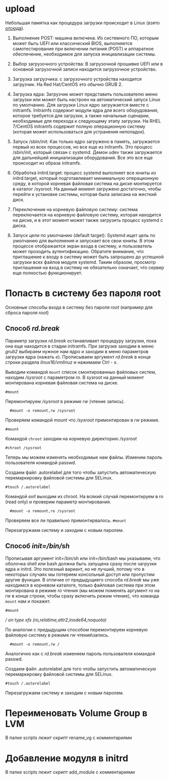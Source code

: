 # upload

Небольшая памятка как процедура загрузки происходит в Linux (взято [отсюда](https://max-ko.ru/12-ustranenie-nepoladok-pri-zagruzke-v-linux.html)).

1. Выполнение POST: машина включена. Из системного ПО, которым может быть UEFI или классический BIOS, выполняется самотестирование при включении питания (POST) и аппаратное обеспечение, необходимое для запуска инициализации системы.

2. Выбор загрузочного устройства: В загрузочной прошивке UEFI или в основной загрузочной записи находится загрузочное устройство.

3. Загрузка загрузчика: с загрузочного устройства находится загрузчик. На Red Hat/CentOS это обычно GRUB 2.

4. Загрузка ядра: Загрузчик может представить пользователю меню загрузки или может быть настроен на автоматический запуск Linux по умолчанию. Для загрузки Linux ядро загружается вместе с initramfs. Initramfs содержит модули ядра для всего оборудования, которое требуется для загрузки, а также начальные сценарии, необходимые для перехода к следующему этапу загрузки. На RHEL 7/CentOS  initramfs содержит полную операционную систему (которая может использоваться для устранения неполадок).

5. Запуск /sbin/init: Как только ядро загружено в память, загружается первый из всех процессов, но все еще из initramfs. Это процесс /sbin/init, который связан с systemd. Демон udev также загружается для дальнейшей инициализации оборудования. Все это все еще происходит из образа initramfs.

6. Обработка initrd.target: процесс systemd выполняет все юниты из initrd.target, который подготавливает минимальную операционную среду, в которой корневая файловая система на диске монтируется в каталог /sysroot. На данный момент загружено достаточно, чтобы перейти к установке системы, которая была записана на жесткий диск.

7. Переключение на корневую файловую систему: система переключается на корневую файловую систему, которая находится на диске, и в этот момент может также загрузить процесс systemd с диска.

8. Запуск цели по умолчанию (default target): Systemd ищет цель по умолчанию для выполнения и запускает все свои юниты. В этом процессе отображается экран входа в систему, и пользователь может проходить аутентификацию. Обратите внимание, что приглашение к входу в систему может быть запрошено до успешной загрузки всех файлов модуля systemd. Таким образом, просмотр приглашения на вход в систему не обязательно означает, что сервер еще полностью функционирует.




# Попасть в систему без пароля root
Основные способы входа в систему без пароля *root* (например для сброса пароля *root*)


## Способ *rd.break*
Параметр загрузки *rd.break* останавливает процедуру загрузки, пока она еще находится в стадии initramfs.
При загрузке заходим в меню *grub2* выбираем нужное нам ядро и заходим в меню параметров загрузки ядра (нажать *e*).
Прописываем аргумент *rd.break* в конце строки раздела *linux16/vmlinuz* и нажимаем Ctrl - x.

Выводим командой ``mount`` список смонтированных файловых систем, находим */sysroot* с параметром *ro*. В sysroot на данный момент монтирована корневая файловая система на диске.

``
#mount
``

Перемонтируем */sysroot* в режиме *rw* (чтение запись).

``  
#mount -o remount,rw /sysroot 
``

Проверяем командой *mount* что */sysroot* примонтирован в *rw* режиме.

``
#mount
``

Командой ``chroot`` заходим на корневую директорию */sysroot*

``
#chroot /sysroot
``


Теперь мы можем изменять необходимые нам файлы. Изменим пароль пользователя командой passwd.

Создаем файл .autorelabel для того чтобы запустить автоматическую перемаркировку файловой системы для SELinux. 

``
#touch /.autorelabel
``

Командой *exit* выходим из chroot. 
На всякий случай перемонтируем  в ro (read only) и проверим параметр монтирования.

``  
#mount -o remount,ro /sysroot
``

Проверяем все ли правильно примонтирвалось.
``
#mount
``

Перезагружаем систему и заходим с новым паролем.


## Способ *init=/bin/sh*
Прописывая аргумент init=/bin/sh или init=/bin/bash мы указываем, что оболочка shell или bash должна быть запущена сразу после загрузки ядра и initrd. Это полезный вариант, но не лучший, потому что в некоторых случаях мы потеряем консольный доступ или пропустим другие функции. В отличие от предыдущиего способа *rd.break* мы уже находимся в корневом каталоге, только файловая система при этом монтирована в режиме *ro* чтения (мы можем поменять аргумент *ro* на *rw* в конце строки, чтобы сразу включить режим чтение), что команда ``mount`` нам и покажет.

``
#mount
``


*/ on type xfs (ro,relatime,attr2,inode64,noquota)*


По аналогии с предыдущим способом перемонтируем корневую файловую систему в режиме *rw* чтения\запись.

``  
#mount -o remount,rw /
``

Аналогично как с *rd.break* изменяем пароль пользователя командой 
passwd.

Создаем файл .autorelabel для того чтобы запустить автоматическую перемаркировку файловой системы для SELinux.

``
#touch /.autorelabel
``

Перезагружаем систему и заходим с новым паролем.

# Переименовать Volume Group в LVM
В папке scripts лежит скрипт rename_vg с комментариями

# Добавление модуля в initrd
В папке scripts лежит скрипт add_module с комментариями

